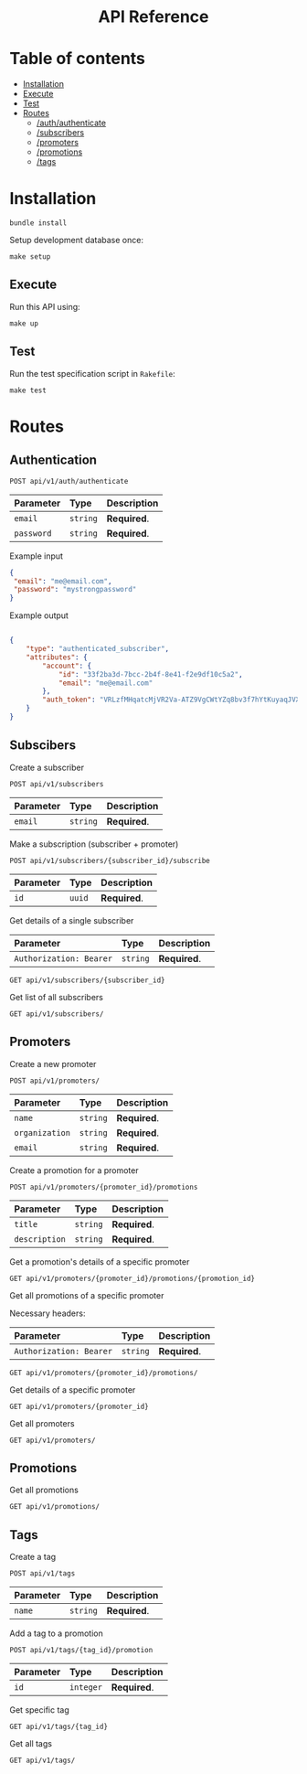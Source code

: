 <h1 align="center">API Reference</h1>

Table of contents
=================

* [Installation](#installation)
* [Execute](#execute)
* [Test](#test)
* [Routes](#routes)
  * [/auth/authenticate](#authentication)
  * [/subscribers](#subscribers)
  * [/promoters](#promoters)
  * [/promotions](#promotions)
  * [/tags](#tags)

Installation
============

```shell
bundle install
```

Setup development database once:

```shell
make setup
```

## Execute

Run this API using:

```shell
make up
```

## Test

Run the test specification script in `Rakefile`:

```shell
make test
```

Routes
============

## Authentication

```http
POST api/v1/auth/authenticate
```

| Parameter  | Type      | Description   |
| :----------| :---------| :------------ |
| `email`    | `string`  | **Required**. |
| `password` | `string`  | **Required**. |

Example input

```json
{
 "email": "me@email.com",
 "password": "mystrongpassword"
}
```

Example output

```json

{
    "type": "authenticated_subscriber",
    "attributes": {
        "account": {
            "id": "33f2ba3d-7bcc-2b4f-8e41-f2e9df10c5a2",
            "email": "me@email.com"
        },
        "auth_token": "VRLzfMHqatcMjVR2Va-ATZ9VgCWtYZq8bv3f7hYtKuyaqJVXA5HdcGk9dZWfDg67YnBrFGNkUHn6crwWCR-k8UDM_fn1sgwLghuhA4YnZhTlbFqKcJnuSKViTxHwIoXTDBEeNjJBOvR7GG74WfopmaROw2K4uKejRK89APDQtG4tty62i-2E1m1kpBU0xw=="
    }
}
```

## Subscibers

Create a subscriber

```http
POST api/v1/subscribers
```

| Parameter | Type      | Description   |
| :---------| :---------| :------------ |
| `email`   | `string` | **Required**. |

Make a subscription (subscriber + promoter)

```http
POST api/v1/subscribers/{subscriber_id}/subscribe
```

| Parameter | Type      | Description   |
| :-------- | :-------- | :------------ |
| `id`      | `uuid`    | **Required**. |


Get details of a single subscriber

| Parameter               | Type     | Description   |
| :---------------------- | :------- | :------------ |
| `Authorization: Bearer` | `string` | **Required**. |

```http
GET api/v1/subscribers/{subscriber_id}
```

Get list of all subscribers

```http
GET api/v1/subscribers/
```

## Promoters

Create a new promoter

```http
POST api/v1/promoters/
```

| Parameter      | Type     | Description   |
| :------------- | :------- | :------------ |
| `name`         | `string` | **Required**. |
| `organization` | `string` | **Required**. |
| `email`        | `string` | **Required**. |

Create a promotion for a promoter

```http
POST api/v1/promoters/{promoter_id}/promotions
```

| Parameter       | Type     | Description   |
| :-------------- | :------- | :------------ |
| `title`         | `string` | **Required**. |
| `description`   | `string` | **Required**. |

Get a promotion's details of a specific promoter

```http
GET api/v1/promoters/{promoter_id}/promotions/{promotion_id}
```

Get all promotions of a specific promoter

Necessary headers:

| Parameter               | Type     | Description   |
| :---------------------- | :------- | :------------ |
| `Authorization: Bearer` | `string` | **Required**. |

```http
GET api/v1/promoters/{promoter_id}/promotions/
```

Get details of a specific promoter

```http
GET api/v1/promoters/{promoter_id}
```

Get all promoters

```http
GET api/v1/promoters/
```

## Promotions

Get all promotions

```http
GET api/v1/promotions/
```

## Tags

Create a tag

```http
POST api/v1/tags
```

| Parameter | Type     | Description   |
| :-------- | :------- | :------------ |
| `name`    | `string` | **Required**. |

Add a tag to a promotion

```http
POST api/v1/tags/{tag_id}/promotion
```

| Parameter | Type      | Description   |
| :-------- | :-------- | :------------ |
| `id`      | `integer` | **Required**. |

Get specific tag

```http
GET api/v1/tags/{tag_id}
```

Get all tags

```http
GET api/v1/tags/
```
